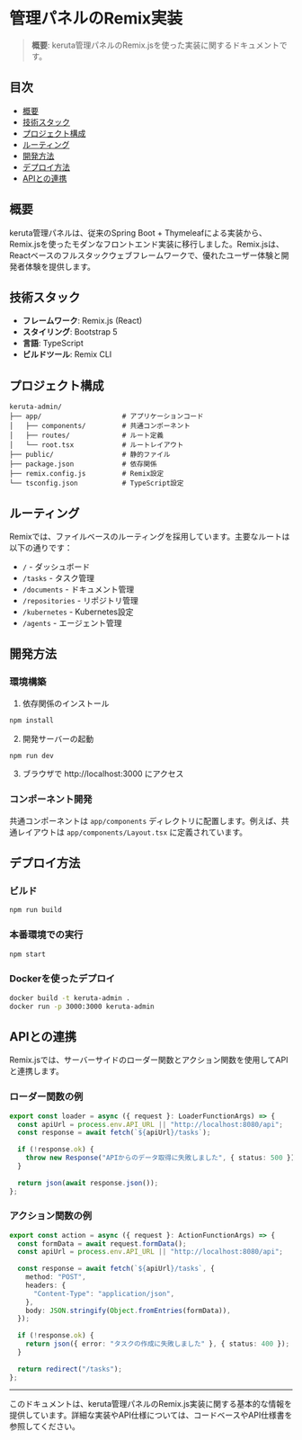 # 管理パネルのRemix実装

> **概要**: keruta管理パネルのRemix.jsを使った実装に関するドキュメントです。

## 目次
- [概要](#概要)
- [技術スタック](#技術スタック)
- [プロジェクト構成](#プロジェクト構成)
- [ルーティング](#ルーティング)
- [開発方法](#開発方法)
- [デプロイ方法](#デプロイ方法)
- [APIとの連携](#apiとの連携)

## 概要
keruta管理パネルは、従来のSpring Boot + Thymeleafによる実装から、Remix.jsを使ったモダンなフロントエンド実装に移行しました。Remix.jsは、Reactベースのフルスタックウェブフレームワークで、優れたユーザー体験と開発者体験を提供します。

## 技術スタック
- **フレームワーク**: Remix.js (React)
- **スタイリング**: Bootstrap 5
- **言語**: TypeScript
- **ビルドツール**: Remix CLI

## プロジェクト構成
```
keruta-admin/
├── app/                    # アプリケーションコード
│   ├── components/         # 共通コンポーネント
│   ├── routes/             # ルート定義
│   └── root.tsx            # ルートレイアウト
├── public/                 # 静的ファイル
├── package.json            # 依存関係
├── remix.config.js         # Remix設定
└── tsconfig.json           # TypeScript設定
```

## ルーティング
Remixでは、ファイルベースのルーティングを採用しています。主要なルートは以下の通りです：

- `/` - ダッシュボード
- `/tasks` - タスク管理
- `/documents` - ドキュメント管理
- `/repositories` - リポジトリ管理
- `/kubernetes` - Kubernetes設定
- `/agents` - エージェント管理

## 開発方法
### 環境構築
1. 依存関係のインストール
```bash
npm install
```

2. 開発サーバーの起動
```bash
npm run dev
```

3. ブラウザで http://localhost:3000 にアクセス

### コンポーネント開発
共通コンポーネントは `app/components` ディレクトリに配置します。例えば、共通レイアウトは `app/components/Layout.tsx` に定義されています。

## デプロイ方法
### ビルド
```bash
npm run build
```

### 本番環境での実行
```bash
npm start
```

### Dockerを使ったデプロイ
```bash
docker build -t keruta-admin .
docker run -p 3000:3000 keruta-admin
```

## APIとの連携
Remix.jsでは、サーバーサイドのローダー関数とアクション関数を使用してAPIと連携します。

### ローダー関数の例
```typescript
export const loader = async ({ request }: LoaderFunctionArgs) => {
  const apiUrl = process.env.API_URL || "http://localhost:8080/api";
  const response = await fetch(`${apiUrl}/tasks`);
  
  if (!response.ok) {
    throw new Response("APIからのデータ取得に失敗しました", { status: 500 });
  }
  
  return json(await response.json());
};
```

### アクション関数の例
```typescript
export const action = async ({ request }: ActionFunctionArgs) => {
  const formData = await request.formData();
  const apiUrl = process.env.API_URL || "http://localhost:8080/api";
  
  const response = await fetch(`${apiUrl}/tasks`, {
    method: "POST",
    headers: {
      "Content-Type": "application/json",
    },
    body: JSON.stringify(Object.fromEntries(formData)),
  });
  
  if (!response.ok) {
    return json({ error: "タスクの作成に失敗しました" }, { status: 400 });
  }
  
  return redirect("/tasks");
};
```

---

このドキュメントは、keruta管理パネルのRemix.js実装に関する基本的な情報を提供しています。詳細な実装やAPI仕様については、コードベースやAPI仕様書を参照してください。